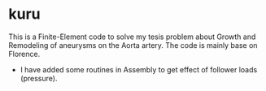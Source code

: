 # kuru

This is a Finite-Element code to solve my tesis problem about Growth and Remodeling of aneurysms on the Aorta artery. The code is mainly base on Florence.

- I have added some routines in Assembly to get effect of follower loads (pressure).